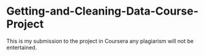 # Getting-and-Cleaning-Data-Course-Project
This is my submission to the project in Coursera any plagiarism will not be entertained.
